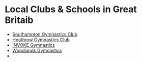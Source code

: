 # Local Clubs & Schools in Great Britaib

* [Southampton Gymnastics Club](https://www.sotongym.co.uk/disciplines/acrobatic-gymnastics/great-britain)
* [Heathrow Gymnastics Club](https://heathrowgymnastics.org.uk/#!)
* [INVOKE Gymnastics](https://www.invokegymnastics.co.uk/acro)
* [Woodlands Gymnastics](https://coventrygymnastics.co/)
* 
